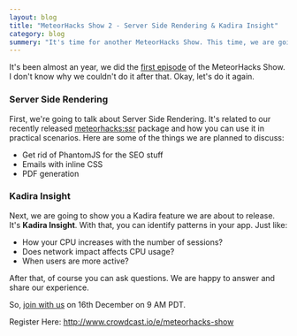 ```yaml
---
layout: blog
title: "MeteorHacks Show 2 - Server Side Rendering & Kadira Insight"
category: blog
summery: "It's time for another MeteorHacks Show. This time, we are going to discuss about Server Side Rendering & Kadira Insight."
---
```


It's been almost an year, we did the [first episode](https://meteorhacks.com/whats-happended-at-the-first-meteorhacks-show.html) of the MeteorHacks Show. I don't know why we couldn't do it after that. Okay, let's do it again.

### Server Side Rendering

First, we're going to talk about Server Side Rendering. It's related to our recently released [meteorhacks:ssr](https://github.com/meteorhacks/meteor-ssr) package and how you can use it in practical scenarios. Here are some of the things we are planned to discuss:

* Get rid of PhantomJS for the SEO stuff
* Emails with inline CSS
* PDF generation 

### Kadira Insight

Next, we are going to show you a Kadira feature we are about to release. It's **Kadira Insight**. With that, you can identify patterns in your app. Just like:

* How your CPU increases with the number of sessions?
* Does network impact affects CPU usage?
* When users are more active?

After that, of course you can ask questions. We are happy to answer and share our experience. 

So, [join with us](http://www.crowdcast.io/e/meteorhacks-show) on 16th December on 9 AM PDT.

Register Here: <http://www.crowdcast.io/e/meteorhacks-show>